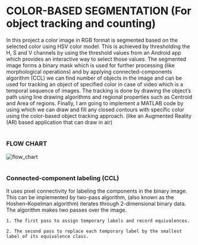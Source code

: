 # COLOR-BASED SEGMENTATION (For object tracking and counting)

In this project a color image in RGB format is segmented based on the selected color using HSV color model. This is achieved by thresholding the H, S and V channels by using the threshold values from an Android app which provides an interactive way to select those values. The segmented image forms a binary mask which is used for further processing (like morphological operations) and by applying connected-components algorithm (CCL) we can find number of objects in the image and can be used for tracking an object of specified color in case of video which is a temporal sequence of images. The tracking is done by drawing the object’s path using line drawing algorithms and regional properties such as Centroid and Area of regions. 
Finally, I am going to implement a MATLAB code by using which we can draw and fill any closed contours with specific color using the color-based object tracking approach. (like an Augmented Reality (AR) based application that can draw in air)

#
### FLOW CHART 
![flow_chart](https://user-images.githubusercontent.com/84563214/120884256-aaee2c00-c5ff-11eb-8660-7ac95c4dc204.png)

#
### Connected-component labeling (CCL)
It uses pixel connectivity for labeling the components in the binary image. This can be implemented by two-pass algorithm, (also known as the Hoshen–Kopelman algorithm) iterates through 2-dimensional binary data. 
The algorithm makes two passes over the image.

    1. The first pass to assign temporary labels and record equivalences.

    2. The second pass to replace each temporary label by the smallest label of its equivalence class.
